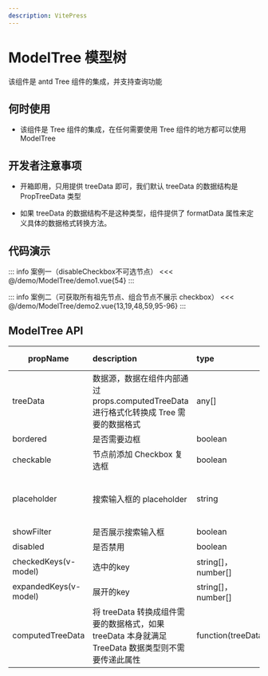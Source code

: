 ```yaml
---
description: VitePress
---
```


<script setup>
  import Demo1 from '@/demo/ModelTree/demo1.vue';
  import Demo2 from '@/demo/ModelTree/demo2.vue';
</script>

# ModelTree 模型树

该组件是 antd Tree 组件的集成，并支持查询功能


## 何时使用

- 该组件是 Tree 组件的集成，在任何需要使用 Tree 组件的地方都可以使用 ModelTree


## 开发者注意事项

- 开箱即用，只用提供 treeData 即可，我们默认 treeData 的数据结构是 PropTreeData 类型

- 如果 treeData 的数据结构不是这种类型，组件提供了 formatData 属性来定义具体的数据格式转换方法。


## 代码演示
::: info 案例一（disableCheckbox不可选节点）
  <Demo1 />
  <<< @/demo/ModelTree/demo1.vue{54}
:::

::: info 案例二（可获取所有祖先节点、组合节点不展示 checkbox）
  <Demo2 />
  <<< @/demo/ModelTree/demo2.vue{13,19,48,59,95-96}
:::


## ModelTree API

| propName              | description                          | type                                        | default value |
| --------------------- | :----------------------------------- | :------------------------------------------ | :------------ |
| treeData              | 数据源，数据在组件内部通过 props.computedTreeData 进行格式化转换成 Tree 需要的数据格式 | any[] | - |
| bordered              | 是否需要边框 | boolean | true |
| checkable             | 节点前添加 Checkbox 复选框 | boolean| true |
| placeholder           | 搜索输入框的 placeholder | string | 请输入关键字进行查找 |
| showFilter            | 是否展示搜索输入框 | boolean | false |
| disabled              | 是否禁用                             | boolean                                     | -             |
| checkedKeys(v-model)  | 选中的key | string[]，number[] | - |
| expandedKeys(v-model) | 展开的key | string[]，number[] | - |
| computedTreeData      | 将 treeData 转换成组件需要的数据格式，如果 treeData 本身就满足 TreeData 数据类型则不需要传递此属性 | function(treeData) | - |
